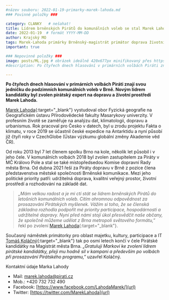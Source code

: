 ```yaml
---
#název souboru: 2022-01-19-primarky-marek-lahoda.md
### Povinné položky ###

category: CLANKY   # nešahat!
title: Lídrem brněnských Pirátů do komunálních voleb se stal Marek Lahoda! 
date: 2022-01-19  # formát YYYY-MM-DD
author: Krajský MO
tags: Marek-Lahoda primárky Brněnský-magistrát primátor doprava životní-prostředí urbanismus # kategorie odděleny mezerami, např. volby zemědělství životní-prostředí piráti (viz https://jihomoravsky.pirati.cz/tags/)
important: true

### Nepovinné položky ###
image: posts/ML.jpg # obrázek ideálně 420x677px minifikovaný přes https://tinypng.com/
#description: Po čtyřech dnech hlasování v primárních volbách Piráti znají svou jedničku do podzimních komunálních voleb v Brně. Novým lídrem kandidátky byl zvolen pirátský expert na dopravu a životní prostředí Marek Lahoda. 

---
```


**Po čtyřech dnech hlasování v primárních volbách Piráti znají svou jedničku do podzimních komunálních voleb v Brně. Novým lídrem kandidátky byl zvolen pirátský expert na dopravu a životní prostředí Marek Lahoda.**

[Marek Lahoda](https://jihomoravsky.pirati.cz/lide/marek-lahoda/){:target="_blank"} vystudoval obor Fyzická geografie na Geografickém ústavu Přírodovědecké fakulty Masarykovy univerzity. V profesním životě se zaměřuje na analýzu dat, klimatologii, dopravu a urbanismus. Rok pracoval pro Česko v datech, byl u zrodu projektu Fakta o klimatu, v roce 2019 se účastnil české expedice na Antarktidu a nyní působí již čtyři roky v CzechGlobe (Ústav výzkumu globální změny Akademie věd ČR). 

Od roku 2013 byl 7 let členem spolku Brno na kole, několik let působil i v jeho čele. V komunálních volbách 2018 byl zvolen zastupitelem za Piráty v MČ Královo Pole a stal se také místopředsedou Komise dopravní Rady města Brna. Od dubna 2021 řeší za Piráty dopravu v Brně z pozice člena představenstva městské společnosti Brněnské komunikace. Mezi jeho politické priority patří: udržitelná doprava, kvalitní veřejný prostor, životní prostředí a rozhodování na základě dat.

>*„Mám velkou radost a je mi ctí stát se lídrem brněnských Pirátů do letošních komunálních voleb. Cítím ohromnou odpovědnost za prosazování Pirátských myšlenek. Vážím si toho, že se členská základna rozhodla podpořit mé priority participace, hospodárnosti a udržitelné dopravy. Nyní před námi stojí úkol přesvědčit naše občany, že společně můžeme udělat z Brna metropoli světového formátu,”* řekl po zvolení [Marek Lahoda](https://jihomoravsky.pirati.cz/lide/marek-lahoda/){:target="_blank"}.
>

Současný náměstek primátorky pro oblast majetku, kultury, participace a IT [Tomáš Koláčný](https://jihomoravsky.pirati.cz/lide/tomas-kolacny/){:target="_blank"} tak po osmi letech končí v čele Pirátské kandidátky na Magistrát města Brna. *„Gratuluji Markovi ke zvolení lídrem pirátské kandidátky, přeji mu hodně sil v kampani a především po volbách při prosazování Pirátského programu,”* uzavřel Koláčný. 

Kontaktní údaje Marka Lahody
- Mail: [marek.lahoda@pirati.cz](url)
- Mob.: +420 732 732 490
- Facebook: [https://www.facebook.com/LahodaMarek/](url)
- Twitter: [https://twitter.com/MarekLahoda](url) 
